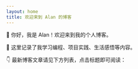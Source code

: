 ```yaml
---
layout: home
title: 欢迎来到 Alan 的博客
---
```


👋 你好，我是 Alan！欢迎来到我的个人博客。

📝 这里记录了我学习编程、项目实践、生活感悟等内容。

👇 最新博客文章请见下方列表，点击标题即可阅读：
